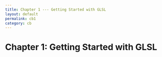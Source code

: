 ```yaml
---
title: Chapter 1 --- Getting Started with GLSL
layout: default
permalink: cb1
category: cb
---
```

# Chapter 1: Getting Started with GLSL
